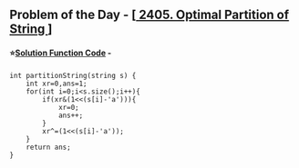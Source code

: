 ## Problem of the Day - [<a href="https://leetcode.com/problems/optimal-partition-of-string/description/"> 2405. Optimal Partition of String </a>]


#### ⭐<ins>Solution Function Code</ins> -

    int partitionString(string s) {
        int xr=0,ans=1;
        for(int i=0;i<s.size();i++){
            if(xr&(1<<(s[i]-'a'))){
                xr=0;
                ans++;
            }
            xr^=(1<<(s[i]-'a'));
        }
        return ans;
    }

